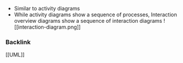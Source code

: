 - Similar to activity diagrams
- While activity diagrams show a sequence of processes, Interaction overview diagrams show a sequence of interaction diagrams
![[interaction-diagram.png]]

### Backlink
[[UML]]